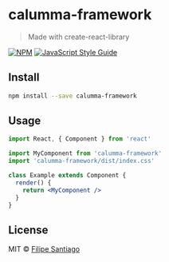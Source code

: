 # calumma-framework

> Made with create-react-library

[![NPM](https://img.shields.io/npm/v/calumma-framework.svg)](https://www.npmjs.com/package/calumma-framework) [![JavaScript Style Guide](https://img.shields.io/badge/code_style-standard-brightgreen.svg)](https://standardjs.com)

## Install

```bash
npm install --save calumma-framework
```

## Usage

```jsx
import React, { Component } from 'react'

import MyComponent from 'calumma-framework'
import 'calumma-framework/dist/index.css'

class Example extends Component {
  render() {
    return <MyComponent />
  }
}
```

## License

MIT © [Filipe Santiago](https://github.com/FilipeSantiago)
